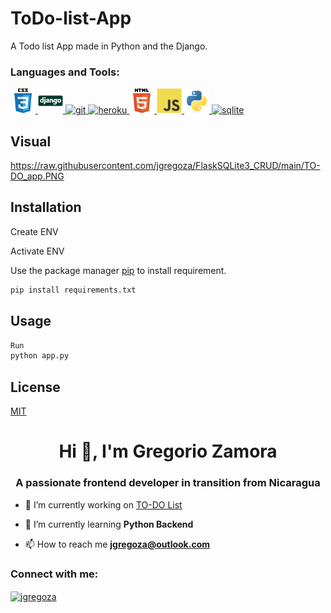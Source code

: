 # ToDo-list-App

A Todo list App made in Python and the Django.

<h3 align="left">Languages and Tools:</h3>
<p align="left"> <a href="https://www.w3schools.com/css/" target="_blank" rel="noreferrer"> <img src="https://raw.githubusercontent.com/devicons/devicon/master/icons/css3/css3-original-wordmark.svg" alt="css3" width="40" height="40"/> </a> <a href="https://www.djangoproject.com/" target="_blank" rel="noreferrer"> <img src="https://raw.githubusercontent.com/devicons/devicon/master/icons/django/django-original.svg" alt="django" width="40" height="40"/> </a> <a href="https://git-scm.com/" target="_blank" rel="noreferrer"> <img src="https://www.vectorlogo.zone/logos/git-scm/git-scm-icon.svg" alt="git" width="40" height="40"/> </a> <a href="https://heroku.com" target="_blank" rel="noreferrer"> <img src="https://www.vectorlogo.zone/logos/heroku/heroku-icon.svg" alt="heroku" width="40" height="40"/> </a> <a href="https://www.w3.org/html/" target="_blank" rel="noreferrer"> <img src="https://raw.githubusercontent.com/devicons/devicon/master/icons/html5/html5-original-wordmark.svg" alt="html5" width="40" height="40"/> </a> <a href="https://developer.mozilla.org/en-US/docs/Web/JavaScript" target="_blank" rel="noreferrer"> <img src="https://raw.githubusercontent.com/devicons/devicon/master/icons/javascript/javascript-original.svg" alt="javascript" width="40" height="40"/> </a> <a href="https://www.python.org" target="_blank" rel="noreferrer"> <img src="https://raw.githubusercontent.com/devicons/devicon/master/icons/python/python-original.svg" alt="python" width="40" height="40"/> </a> <a href="https://www.sqlite.org/" target="_blank" rel="noreferrer"> <img src="https://www.vectorlogo.zone/logos/sqlite/sqlite-icon.svg" alt="sqlite" width="40" height="40"/> </a> </p>

## Visual

https://raw.githubusercontent.com/jgregoza/FlaskSQLite3_CRUD/main/TO-DO_app.PNG

## Installation
Create ENV

Activate ENV

Use the package manager [pip](https://pip.pypa.io/en/stable/) to install requirement.

```bash
pip install requirements.txt
```

## Usage

```python
Run
python app.py

```

## License
[MIT](https://choosealicense.com/licenses/mit/)



<h1 align="center">Hi 👋, I'm Gregorio Zamora</h1>
<h3 align="center">A passionate frontend developer in transition from Nicaragua</h3>

- 🔭 I’m currently working on [TO-DO List](https://github.com/jgregoza/FlaskSQLite3_CRUD)

- 🌱 I’m currently learning **Python Backend**

- 📫 How to reach me **jgregoza@outlook.com**

<h3 align="left">Connect with me:</h3>
<p align="left">
<a href="https://twitter.com/jgregoza" target="blank"><img align="center" src="https://raw.githubusercontent.com/rahuldkjain/github-profile-readme-generator/master/src/images/icons/Social/twitter.svg" alt="jgregoza" height="30" width="40" /></a>
</p>

